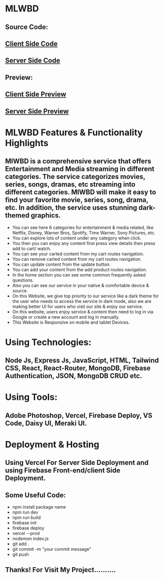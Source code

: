# MLWBD
## Source Code:
## [ Client Side Code](https://github.com/sahosskhan/MLWB-Client)

## [ Server Side Code](https://github.com/sahosskhan/MLWBD-Server)
## Preview: 
## [ Client Side Preview](https://mlwbd-25968.web.app/)

## [ Server Side Preview](https://brand-shop-a10-server.vercel.app/)

# MLWBD Features & Functionality Highlights

## MlWBD is a comprehensive service that offers Entertainment and Media streaming in different categories. The service categorizes movies, series, songs, dramas, etc streaming into different categories. MlWBD will make it easy to find your favorite movie, series, song, drama, etc. In addition, the service uses stunning dark-themed graphics.

- You can see here 6 categories for entertainment & media related, like Netflix, Disney, Warner Bros, Spotify, Time Warner, Sony Pictures, etc.
- You can explore lots of content under any category when click.
- You then you can enjoy any content first press view details then press add to cart/ watch.
- You can see your carted content from  my cart routes navigation.
- You can remove carted content from  my cart routes navigation.
- You can update content from the update button.
- You can add your content from the add product routes navigation.
- In the home section you can see some common frequently asked questions.
- Also you can see our service in your native & comfortable device & source.
- On this Website, we give top priority to our service like a dark theme for the user who needs to access the service in dark mode, also we are making better UI for users who visit our site & enjoy our service.
- On this website, users enjoy service & content then need to log in via Google or create a new account and log in manually.
- This Website is Responsive on mobile and tablet Devices.


# Using Technologies:
## Node Js, Express Js, JavaScript, HTML, Tailwind CSS, React, React-Router, MongoDB, Firebase Authentication, JSON, MongoDB CRUD etc.

# Using Tools:
## Adobe Photoshop, Vercel, Firebase Deploy, VS Code, Daisy UI, Meraki UI.

# Deployment & Hosting
## Using Vercel For Server Side Deployment and using Firebase Front-end/client Side Deployment.

## Some Useful Code:
- npm install package name
- npm run dev
- npm run build
- firebase init
- firebase deploy
- vercel --prod
- nodemon index.js
- git add .
- git commit -m "your commit message"
- git push

## Thanks! For Visit My Project..........
